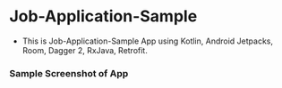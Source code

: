 # Job-Application-Sample
- This is Job-Application-Sample App using Kotlin, Android Jetpacks, Room, Dagger 2, RxJava, Retrofit.

### Sample Screenshot of App
[](https://github.com/amankumar367/Job-Application-Sample/blob/master/Job-Application-Sample.gif)
